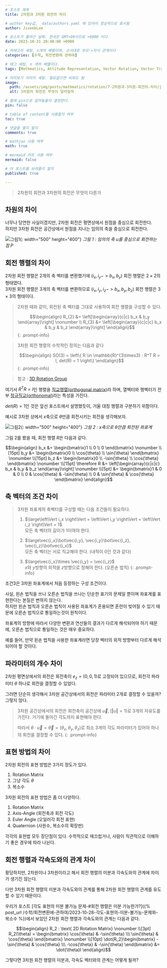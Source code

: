 ```yaml
---
# 포스트 제목
title: 2차원과 3차원 회전의 차이

# author key값, _data/authors.yaml 에 있어야 정상적으로 표시됨
author: JiseokLee

# 포스트가 올라간 날짜. 한국은 GMT+09이므로 +0900 이다
date: 2023-10-31 20:40:00 +0900 

# 카테고리 세팅. n개의 배열이며, 순서대로 부모->자식 관계이다
categories: [수학, 회전변환에 관하여]

# 태그 세팅. n 개의 배열이다.
tags: [Mathmatics, Attitude Representation, Vector Rotation, Vector Transform]

# 미리보기 이미지 세팅. 필요없으면 비워도 됨
image:
  path: /assets/img/posts/mathmatics/rotation/7-2차원과-3차원-회전의-차이/jacket.png
  alt: 3차원의 회전은 무엇이 달라질까

# 홈에 pin으로 걸어놓을지 결정한다.
pin: false

# table of content를 사용할지 여부
toc: true

# 댓글을 열지 말지
comments: true

# mathjax 사용 여부
math: true

# mermaid 차트 사용 여부
mermaid: false

# 이 포스트를 보여줄지 말지
published: true

---
```


> 2차원의 회전과 3차원의 회전은 무엇이 다른가


## 차원의 차이

너무나 당연한 사실이겠지만, 2차원 회전은 평면상에서 원점을 중심으로 회전한다.  
하지만 3차원 회전은 공간상에서 원점을 지나는 임의의 축을 중심으로 회전한다.

![그림1](/assets/img/posts/mathmatics/rotation/7-2차원과-3차원-회전의-차이/3d_axis_rotation_vector_.png){: width="500" height="400"}
_그림 1 : 임의의 축 u를 중심으로 회전하는 점 P_

## 회전 행렬의 차이

2차원 회전 행렬은 2개의 축 벡터를 변환했기에 ($i_x, i_y -> b_x, b_y$) 회전 행렬은 $2 \times 2$의 형태였다.  
3차원 회전 행렬은 3개의 축 벡터를 변환하므로 ($i_x, i_y, i_z -> b_x, b_y, b_z$) 회전 행렬은 $3 \times 3$의 형태이다.

> 2차원 때와 같이, 회전된 축 벡터를 그대로 사용하여 회전 행렬을 구성할 수 있다. 
> 
> $$\begin{align}
> R_{2} &= \left[\begin{array}{c|c} b_x & b_y \end{array}\right] \nonumber \\
> R_{3} &= \left[\begin{array}{c|c|c} b_x & b_y & b_z \end{array}\right]
> \end{align}$$
{: .prompt-info}

> 3차원 회전 행렬의 수학적인 정의는 다음과 같다
> 
> $$\begin{align}
> SO(3) = \left\{ R \in \mathbb{R}^{3\times3} : R^T R = I, det(R) = 1 \right\} 
> \end{align}$$
{: .prompt-info}

> 참고 : [3D Rotation Group](https://en.wikipedia.org/wiki/3D_rotation_group)

여기서 $R^T R = I$인 행렬을 [직교행렬(orthogonal matrix)](https://en.wikipedia.org/wiki/Orthogonal_matrix)라 하며, 열벡터와 행벡터가 전부 [정규직교(orthonomal)](https://en.wikipedia.org/wiki/Orthonormal_basis)라는 특성을 가진다.

$det(R) = 1$인 것은 앞선 포스트에서 설명했듯이, 거울 대칭 행렬과 구분하기 위함이다. 


예시로 3차원 상에서 $x$축으로 $\theta$만큼 회전시키는 회전을 생각해보자. 

![그림2](/assets/img/posts/mathmatics/rotation/7-2차원과-3차원-회전의-차이/x_axis_rotated_.png){: width="500" height="400"}
_그림 2 : x축으로 $\theta$만큼 회전된 좌표계_

그림 2를 봤을 때, 회전 행렬 $R$은 다음과 같다.

$$\begin{align}
b_x &= \begin{bmatrix}1 \\ 0 \\ 0 \end{bmatrix} \nonumber \\[15pt]
b_y &= \begin{bmatrix}0 \\ \cos{\theta} \\ \sin{\theta} \end{bmatrix} \nonumber \\[15pt]
b_z &= \begin{bmatrix}0 \\  -\sin{\theta} \\  \cos{\theta} \end{bmatrix} \nonumber \\[15pt]
\therefore R &= \left[\begin{array}{c|c|c} b_x & b_y & b_z \end{array}\right] \nonumber \\[5pt]
&= \begin{bmatrix}1 & 0 & 0 \\ 0 & \cos{\theta} & -\sin{\theta} \\ 0 & \sin{\theta} & \cos{\theta} \end{bmatrix}
\end{align}$$


## 축 벡터의 조건 차이

> 3차원 좌표계의 축벡터를 구성할 때는 다음 조건들이 필요하다.
> 
> 1. $\large\left\Vert i_x \right\Vert = \left\Vert i_y \right\Vert = \left\Vert i_z \right\Vert = 1$  
> 모든 축 벡터의 길이가 1이여야 한다.
>   
> 2. $\large\vec{i_x}\bot\vec{i_y}, \vec{i_y}\bot\vec{i_z}, \vec{i_z}\bot\vec{i_x}$  
> 모든 축 벡터는 서로 직교해야 한다. (내적이 0인 것과 같다)
>    
> 3. $\large\vec{i_x}\times \vec{i_y} = \vec{i_z}$  
> $x$와 $y$방향의 외적을 $z$방향으로 정해야 한다. (오른손 법칙)
{: .prompt-info}

조건3은 3차원 좌표계에서 처음 등장하는 구성 조건이다. 

사실, 왼손 법칙을 쓰나 오른손 법칙을 쓰나는 단순한 표기의 문제일 뿐이며 좌표계를 표현한다는 본질은 변하지 않는다.  
하지만 왼손 법칙과 오른손 법칙이 사용된 좌표계가 혼용되면 혼란이 빚어질 수 있기 때문에 오른손 법칙으로 통일하는것이 원칙이다.  

좌표계의 방향에 따라서 다양한 변환과 연산들의 결과가 다르게 해석되어야 하기 때문에, 오른손 법칙으로 통일하는 것은 매우 중요하다. 

예를 들어, 만약 왼손 법칙을 사용한 좌표계라면 당장 벡터의 외적 방향부터 다르게 해석되어야 할 것이다. 


## 파라미터의 개수 차이

2차원 평면상에서의 회전은 회전축이 $e_z=(0,0,1)$로 고정되어 있으므로, 회전각 파라미터 $\theta$ 하나로 회전을 결정할 수 있었다.  

그러면 단순히 생각해서 3차원 공간상에서의 회전은 파라미터 2개로 결정할 수 있을까?  
그렇지 않다.

> 3차원 공간상에서의 회전은 회전축이 공간상에 $\vec{u}, (\left\Vert u \right\Vert = 1)$로 3개의 자유도를 가진다. 거기에 돌아간 각도까지 표현해야 한다.  
> 
> 따라서 $\theta \cdot \vec{u} = \vec{\theta}=(\theta_x, \theta_y, \theta_z)$로 최소 3개의 각도 파라미터가 있어야 하나의 회전을 결정할 수 있다.
{: .prompt-info}

## 표현 방법의 차이

2차원 회전의 표현 방법은 3가지 정도가 있다.
1. Rotation Matrix
2. 그냥 각도 $\theta$
3. 복소수
  
3차원 회전의 표현 방법은 좀 더 다양하다.
1. Rotation Matrix
2. Axis-Angle (회전축과 회전 각도)
3. Euler Angle (오일러각 회전 표현)
4. Quaternion (사원수, 복소수의 확장판)

각각의 표현법 모두 장단점이 있다. 
수학적으로 매끄럽거나, 사람이 직관적으로 이해하기 좋은 경우에 따라 나뉜다.

## 회전 행렬과 각속도와의 관계 차이

황당하지만, 2차원이나 3차원이라고 해서 회전 행렬의 미분과 각속도와의 관계에 차이가 생기진 않는다. 

다만 3차원 회전 행렬의 미분과 각속도와의 관계를 통해 2차원 회전 행렬의 관계를 유도할 수 있기 때문이다. 

우리가 포스트 [각도 표현의 미분 불가능 문제-#회전 행렬은 미분 가능한가?]({% post_url /수학/회전변환에-관하여/2023-10-28-각도-표현의-미분-불가능-문제와-복소수 %})에서 보았던
2차원 회전 행렬과 각속도와의 관계는 다음과 같다. 

$$\begin{align}
R_2 : \text{ 2D Rotation Matrix} \nonumber \\[3pt]
R_2(\theta) = \begin{bmatrix} \cos{\theta} & -\sin{\theta} \\\  \sin{\theta} & \cos{\theta} \end{bmatrix} \nonumber \\[10pt]
\dot{R_2}\begin{bmatrix} -\sin{\theta} & \cos{\theta} \\\  -\cos{\theta} & -\sin{\theta} \end{bmatrix} &= \dot{\theta}I
\end{align}$$

그렇다면 3차원 회전 행렬의 미분과, 각속도 벡터와의 관계는 어떻게 될까?

